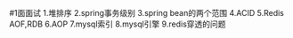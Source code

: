 #1面面试
1.堆排序
2.spring事务级别
3.spring bean的两个范围
4.ACID
5.Redis AOF,RDB
6.AOP
7.mysql索引
8.mysql引擎
9.redis穿透的问题
